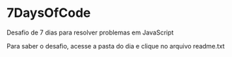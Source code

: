<h1> 7DaysOfCode </h1>
<p> Desafio de 7 dias para resolver problemas em JavaScript </p>
<p> Para saber o desafio, acesse a pasta do dia e clique no arquivo readme.txt </p>
 
